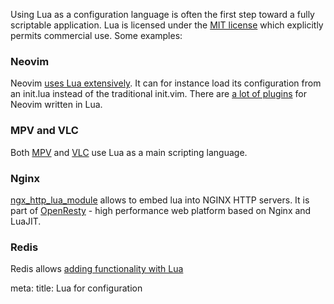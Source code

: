 Using Lua as a configuration language is often the first step toward a fully scriptable application. Lua is licensed under the [MIT license](https://www.lua.org/license.html) which explicitly permits commercial use. Some examples:

### Neovim

Neovim [uses Lua extensively](https://neovim.io/doc/lua-resources/). It can for instance load its configuration from an init.lua instead of the traditional init.vim. There are [a lot of plugins](https://github.com/search?l=Lua&q=neovim&type=Repositories) for Neovim written in Lua.

### MPV and VLC

Both [MPV](https://github.com/mpv-player/mpv/blob/master/DOCS/man/lua.rst) and [VLC](https://wiki.videolan.org/Documentation:Building_Lua_Playlist_Scripts/) use Lua as a main scripting language.

### Nginx

[ngx_http_lua_module](https://github.com/openresty/lua-nginx-module) allows to embed lua into NGINX HTTP servers. It is part of [OpenResty](https://github.com/openresty/openresty) - high performance web platform based on Nginx and LuaJIT.


### Redis

Redis allows [adding functionality with Lua](https://redis.com/ebook/part-3-next-steps/chapter-11-scripting-redis-with-lua/)

<route lang="yaml">
meta:
  title: Lua for configuration
</route>
